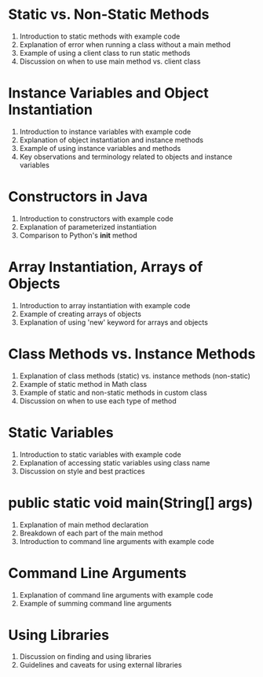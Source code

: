# Static vs. Non-Static Methods
1. Introduction to static methods with example code
2. Explanation of error when running a class without a main method
3. Example of using a client class to run static methods
4. Discussion on when to use main method vs. client class

# Instance Variables and Object Instantiation
1. Introduction to instance variables with example code
2. Explanation of object instantiation and instance methods
3. Example of using instance variables and methods
4. Key observations and terminology related to objects and instance variables

# Constructors in Java
1. Introduction to constructors with example code
2. Explanation of parameterized instantiation
3. Comparison to Python's __init__ method

# Array Instantiation, Arrays of Objects
1. Introduction to array instantiation with example code
2. Example of creating arrays of objects
3. Explanation of using 'new' keyword for arrays and objects

# Class Methods vs. Instance Methods
1. Explanation of class methods (static) vs. instance methods (non-static)
2. Example of static method in Math class
3. Example of static and non-static methods in custom class
4. Discussion on when to use each type of method

# Static Variables
1. Introduction to static variables with example code
2. Explanation of accessing static variables using class name
3. Discussion on style and best practices

# public static void main(String[] args)
1. Explanation of main method declaration
2. Breakdown of each part of the main method
3. Introduction to command line arguments with example code

# Command Line Arguments
1. Explanation of command line arguments with example code
2. Example of summing command line arguments

# Using Libraries
1. Discussion on finding and using libraries
2. Guidelines and caveats for using external libraries